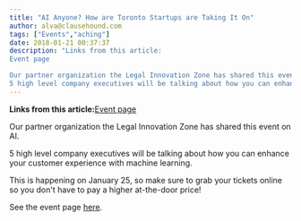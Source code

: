 ```yaml
---
title: "AI Anyone? How are Toronto Startups are Taking It On"
author: alva@clausehound.com
tags: ["Events","aching"]
date: 2018-01-21 00:37:37
description: "Links from this article:
Event page

Our partner organization the Legal Innovation Zone has shared this event on AI.
5 high level company executives will be talking about how you can enhance your cus..."
---
```


**Links from this article:**[Event page](https://www.startupgrind.com/events/details/startup-grind-toronto-presents-ai-anyone-how-are-toronto-startups-are-taking-it-on#/)

Our partner organization the Legal Innovation Zone has shared this event on AI.

5 high level company executives will be talking about how you can enhance your customer experience with machine learning.

This is happening on January 25, so make sure to grab your tickets online so you don't have to pay a higher at-the-door price!

See the event page [here](https://www.startupgrind.com/events/details/startup-grind-toronto-presents-ai-anyone-how-are-toronto-startups-are-taking-it-on#/).